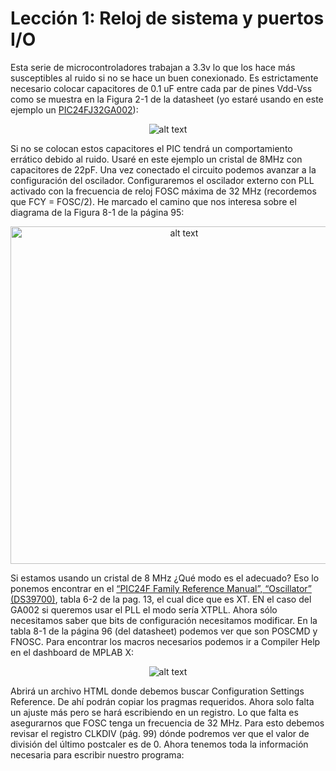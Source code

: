 # Lección 1: Reloj de sistema y puertos I/O

Esta serie de microcontroladores trabajan a 3.3v lo que los hace más susceptibles al ruido si no se hace un buen conexionado. Es estrictamente necesario colocar capacitores de 0.1 uF entre cada par de pines Vdd-Vss como se muestra en la Figura 2-1 de la datasheet (yo estaré usando en este ejemplo un [PIC24FJ32GA002](http://ww1.microchip.com/downloads/en/DeviceDoc/39881e.pdf)):
<p align="center">
<img src="https://1.bp.blogspot.com/-U7qTi1OyQnA/Xscfy6lwBDI/AAAAAAAACQ8/b1U6awHRlzc-yVnJ9_K-zqCTBJmxDiZLwCLcBGAsYHQ/s1600/PIC24_Circuit.png" alt="alt text">
</p>

Si no se colocan estos capacitores el PIC tendrá un comportamiento errático debido al ruido. Usaré en este ejemplo un cristal de 8MHz con capacitores de 22pF. Una vez conectado el circuito podemos avanzar a la configuración del oscilador. Configuraremos el oscilador externo con PLL activado con la frecuencia de reloj FOSC máxima de 32 MHz (recordemos que FCY = FOSC/2). He marcado el camino que nos interesa sobre el diagrama de la Figura 8-1 de la página 95:



<p align="center">
<img src="https://1.bp.blogspot.com/-BotvCpbGnXw/XvoaxB-RycI/AAAAAAAACU0/8y7Vt3hDk-w3BpFFYbqoD6R-UgRkjO5hACLcBGAsYHQ/s1600/PIC24FJXXGA002_XTPLL.png" alt="alt text" width="540">
</p>


 Si estamos usando un cristal de 8 MHz ¿Qué modo es el adecuado? Eso lo ponemos encontrar en el [“PIC24F Family Reference Manual”,
“Oscillator” (DS39700)](http://ww1.microchip.com/downloads/en/devicedoc/39700c.pdf), tabla 6-2 de la pag. 13, el cual dice que es XT. EN el caso del GA002 si queremos usar el PLL el modo sería XTPLL. Ahora sólo necesitamos saber que bits de configuración necesitamos modificar. En la tabla 8-1 de la página 96 (del datasheet) podemos ver que son POSCMD y FNOSC. Para encontrar los macros necesarios podemos ir a Compiler Help en el dashboard de MPLAB X:

<p align="center">
<img src="https://1.bp.blogspot.com/-IgKQzTWcTx8/XscnggvYR2I/AAAAAAAACRU/Ewt5Bepko4okUATNAumV7PU5olFs0g6gwCLcBGAsYHQ/s320/compiler_help_MPLABX.png" alt="alt text">
</p>

Abrirá un archivo HTML donde debemos buscar Configuration Settings Reference. De ahí podrán copiar los pragmas requeridos. Ahora solo falta un ajuste más pero se hará escribiendo en un registro. Lo que falta es asegurarnos que FOSC tenga un frecuencia de 32 MHz. Para esto debemos revisar el registro CLKDIV (pág. 99) dónde podremos ver que el valor de división del último postcaler es de 0. Ahora tenemos toda la información necesaria para escribir nuestro programa:

